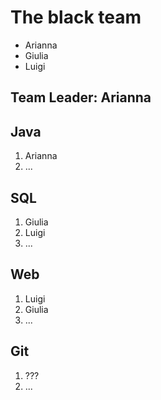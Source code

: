 # The black team

- Arianna
- Giulia
- Luigi


## Team Leader: Arianna

## Java
1. Arianna
1. ...

## SQL
1. Giulia
1. Luigi
1. ...

## Web
1. Luigi
1. Giulia
1. ...

## Git
1. ???
1. ...
